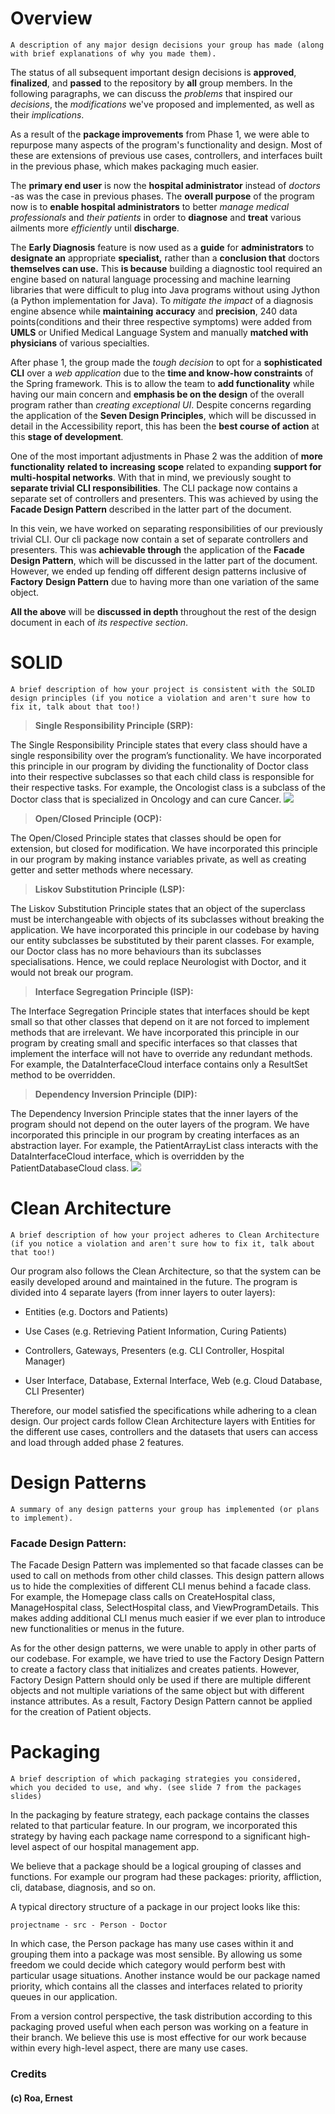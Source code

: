 # Overview
	A description of any major design decisions your group has made (along with brief explanations of why you made them).

The status of all subsequent important design decisions is **approved**, **finalized**, and **passed** to the repository by **all** group members. In the following paragraphs, we can discuss the _problems_ that inspired our _decisions_, the _modifications_ we've proposed and implemented, as well as their _implications_.

As a result of the **package improvements** from Phase 1, we were able to repurpose many aspects of the program's functionality and design. Most of these are extensions of previous use cases, controllers, and interfaces built in the previous phase, which makes packaging much easier.

The **primary end user** is now the **hospital administrator** instead of _doctors_ -as was the case in previous phases. The **overall purpose** of the program now is to **enable hospital administrators** to better _manage medical professionals_ and _their patients_ in order to **diagnose** and **treat** various ailments more _efficiently_ until **discharge**.

The **Early Diagnosis** feature is now used as a **guide** for **administrators** to **designate an** appropriate **specialist,** rather than a **conclusion that** doctors **themselves can use.** This **is because** building a diagnostic tool required an engine based on natural language processing and machine learning libraries that were difficult to plug into Java programs without using Jython (a Python implementation for Java). To _mitigate the impact_ of a diagnosis engine absence while **maintaining** **accuracy** and **precision**, 240 data points(conditions and their three respective symptoms) were added from **UMLS** or Unified Medical Language System and manually **matched with physicians** of various specialties.

After phase 1, the group made the _tough decision_ to opt for a **sophisticated CLI** over a _web application_ due to the **time and know-how constraints** of the Spring framework. This is to allow the team to **add functionality** while having our main concern and **emphasis be on the design** of the overall program rather than _creating exceptional UI_. Despite concerns regarding the application of the **Seven Design Principles**, which will be discussed in detail in the Accessibility report, this has been the **best course of action** at this **stage of development**.

One of the most important adjustments in Phase 2 was the addition of **more** **functionality** **related to** **increasing** **scope** related to expanding **support for multi-hospital networks**. With that in mind, we previously sought to **separate trivial CLI responsibilities**. The CLI package now contains a separate set of controllers and presenters. This was achieved by using the **Facade Design Pattern** described in the latter part of the document.

In this vein, we have worked on separating responsibilities of our previously trivial CLI. Our cli package now contain a set of separate controllers and presenters. This was **achievable through** the application of the **Facade Design Pattern**, which will be discussed in the latter part of the document. However, we ended up fending off different design patterns inclusive of **Factory** **Design Pattern** due to having more than one variation of the same object.

**All the above** will be **discussed in depth** throughout the rest of the design document in each of _its respective section_.


# SOLID
	A brief description of how your project is consistent with the SOLID design principles (if you notice a violation and aren't sure how to fix it, talk about that too!)
>**Single Responsibility Principle (SRP):**

The Single Responsibility Principle states that every class should have a single responsibility over the program’s functionality. We have incorporated this principle in our program by dividing the functionality of Doctor class into their respective subclasses so that each child class is responsible for their respective tasks. For example, the Oncologist class is a subclass of the Doctor class that is specialized in Oncology and can cure Cancer.
**![](https://lh6.googleusercontent.com/KPzNI_OrpIde0LieSGdqXxn74S7JO3xvqFzm7whuG6bjfgJjQjOpeEZOQ-90qzFkUIMwYCqyByDwXhRrsil2DQ6Wo0-GogxL5MaksZToMv2lJt6y-yaIWa2X5aPPMLOP4RPlo1G-)**
>**Open/Closed Principle (OCP):**

The Open/Closed Principle states that classes should be open for extension, but closed for modification. We have incorporated this principle in our program by making instance variables private, as well as creating getter and setter methods where necessary.

>**Liskov Substitution Principle (LSP):**

The Liskov Substitution Principle states that an object of the superclass must be interchangeable with objects of its subclasses without breaking the application. We have incorporated this principle in our codebase by having our entity subclasses be substituted by their parent classes. For example, our Doctor class has no more behaviours than its subclasses specialisations. Hence, we could replace Neurologist with Doctor, and it would not break our program.

>**Interface Segregation Principle (ISP):**

The Interface Segregation Principle states that interfaces should be kept small so that other classes that depend on it are not forced to implement methods that are irrelevant. We have incorporated this principle in our program by creating small and specific interfaces so that classes that implement the interface will not have to override any redundant methods. For example, the DataInterfaceCloud interface contains only a ResultSet method to be overridden.

>**Dependency Inversion Principle (DIP):**

The Dependency Inversion Principle states that the inner layers of the program should not depend on the outer layers of the program. We have incorporated this principle in our program by creating interfaces as an abstraction layer. For example, the PatientArrayList class interacts with the DataInterfaceCloud interface, which is overridden by the PatientDatabaseCloud class.
**![](https://lh6.googleusercontent.com/tsx7-LjkFeZ0PkJ865nkVM-TfMJ9DNNgnZOaKCTy50O6PjwqDkVP5Gc-Zlx6mddf0jfnHtywumX_fLbYfC3xZqyIueTIBW2OYXWA_opPglvKb3pS5fZeVd5cmq0wLaY18A2z8hNz)**
# **Clean Architecture**
	A brief description of how your project adheres to Clean Architecture (if you notice a violation and aren't sure how to fix it, talk about that too!)

Our program also follows the Clean Architecture, so that the system can be easily developed around and maintained in the future. The program is divided into 4 separate layers (from inner layers to outer layers):

-  Entities (e.g. Doctors and Patients)

-  Use Cases (e.g. Retrieving Patient Information, Curing Patients)

-  Controllers, Gateways, Presenters (e.g. CLI Controller, Hospital Manager)

-  User Interface, Database, External Interface, Web (e.g. Cloud Database, CLI Presenter)

Therefore, our model satisfied the specifications while adhering to a clean design. Our project cards follow Clean Architecture layers with Entities for the different use cases, controllers and the datasets that users can access and load through added phase 2 features.

# Design Patterns
	A summary of any design patterns your group has implemented (or plans to implement).

### Facade Design Pattern:

The Facade Design Pattern was implemented so that facade classes can be used to call on methods from other child classes. This design pattern allows us to hide the complexities of different CLI menus behind a facade class. For example, the Homepage class calls on CreateHospital class, ManageHospital class, SelectHospital class, and ViewProgramDetails. This makes adding additional CLI menus much easier if we ever plan to introduce new functionalities or menus in the future.

As for the other design patterns, we were unable to apply in other parts of our codebase. For example, we have tried to use the Factory Design Pattern to create a factory class that initializes and creates patients. However, Factory Design Pattern should only be used if there are multiple different objects and not multiple variations of the same object but with different instance attributes. As a result, Factory Design Pattern cannot be applied for the creation of Patient objects.


# Packaging
	A brief description of which packaging strategies you considered, which you decided to use, and why. (see slide 7 from the packages slides)

In the packaging by feature strategy, each package contains the classes related to that particular feature. In our program, we incorporated this strategy by having each package name correspond to a significant high-level aspect of our hospital management app.

We believe that a package should be a logical grouping of classes and functions. For example our program had these packages: priority, affliction, cli, database, diagnosis, and so on.

A typical directory structure of a package in our project looks like this:

	projectname - src - Person - Doctor

In which case, the Person package has many use cases within it and grouping them into a package was most sensible. By allowing us some freedom we could decide which category would perform best with particular usage situations. Another instance would be our package named priority, which contains all the classes and interfaces related to priority queues in our application.

From a version control perspective, the task distribution according to this packaging proved useful when each person was working on a feature in their branch. We believe this use is most effective for our work because within every high-level aspect, there are many use cases.



### Credits
#### (c) Roa, Ernest
